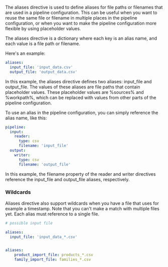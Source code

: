 The aliases directive is used to define aliases for file paths or filenames that are used in a pipeline configuration. This can be useful when you want to reuse the same file or filename in multiple places in the pipeline configuration, or when you want to make the pipeline configuration more flexible by using placeholder values.

The aliases directive is a dictionary where each key is an alias name, and each value is a file path or filename.

Here's an example:

```yaml
aliases:
  input_file: 'input_data.csv'
  output_file: 'output_data.csv'
```

In this example, the aliases directive defines two aliases: input_file and output_file. The values of these aliases are file paths that contain placeholder values. These placeholder values are %sources% and %workpath%, which can be replaced with values from other parts of the pipeline configuration.

To use an alias in the pipeline configuration, you can simply reference the alias name, like this:

```yaml
pipeline:
  input:
    reader:
      type: csv
      filename: 'input_file'
  output:
    writer:
      type: csv
      filename: 'output_file'
```

In this example, the filename property of the reader and writer directives reference the input_file and output_file aliases, respectively.

### Wildcards
Aliases directive also support wildcards when you have a file that uses for example a timestamp.
Note that you can't make a match with multiple files yet. Each alias must reference to a single file.

```yaml
# possible input file

aliases:
  input_file: 'input_data_*.csv'
```

```yaml

aliases:
    product_import_file: products_*.csv
    family_import_file: families_*.csv
```